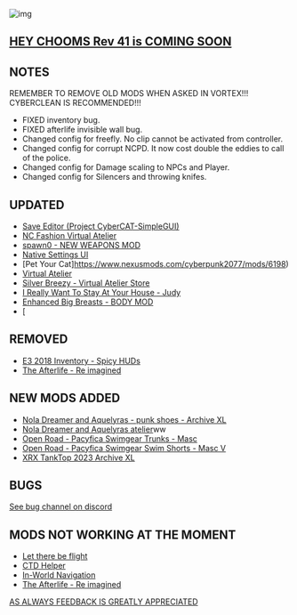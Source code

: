 ![img](https://s11.gifyu.com/images/Cuty-od-Dreams-Logo-YellowUP.png)

[HEY CHOOMS Rev 41 is COMING SOON](https://)
-

NOTES
-

REMEMBER TO REMOVE OLD MODS WHEN ASKED IN VORTEX!!! 
CYBERCLEAN IS RECOMMENDED!!!
- FIXED inventory bug.
- FIXED afterlife invisible wall bug.
- Changed config for freefly. No clip cannot be activated from controller.
- Changed config for corrupt NCPD. It now cost double the eddies to call of the police.
- Changed config for Damage scaling to NPCs and Player.
- Changed config for Silencers and throwing knifes.

UPDATED
-

- [Save Editor (Project CyberCAT-SimpleGUI)](https://www.nexusmods.com/cyberpunk2077/mods/718)
- [NC Fashion Virtual Atelier](https://www.nexusmods.com/cyberpunk2077/mods/4805)
- [spawn0 - NEW WEAPONS MOD](https://www.nexusmods.com/cyberpunk2077/mods/3791)
- [Native Settings UI](https://www.nexusmods.com/cyberpunk2077/mods/3518?tab=description)
- [Pet Your Cat]https://www.nexusmods.com/cyberpunk2077/mods/6198)
- [Virtual Atelier](https://www.nexusmods.com/cyberpunk2077/mods/2987?tab=description)
- [Silver Breezy - Virtual Atelier Store](https://www.nexusmods.com/cyberpunk2077/mods/7773)
- [I Really Want To Stay At Your House - Judy](https://www.nexusmods.com/cyberpunk2077/mods/8753)
- [Enhanced Big Breasts - BODY MOD](https://www.nexusmods.com/cyberpunk2077/mods/4654)
- [

REMOVED
-

- [E3 2018 Inventory - Spicy HUDs](https://www.nexusmods.com/cyberpunk2077/mods/6901)
- [The Afterlife - Re imagined](https://www.nexusmods.com/cyberpunk2077/mods/7688?tab=description)

NEW MODS ADDED 
-

- [Nola Dreamer and Aquelyras - punk shoes - Archive XL](https://www.nexusmods.com/cyberpunk2077/mods/8702?tab=description)
- [Nola Dreamer and Aquelyras atelier](https://www.nexusmods.com/cyberpunk2077/mods/8704?tab=description)ww
- [Open Road - Pacyfica Swimgear Trunks - Masc](https://www.nexusmods.com/cyberpunk2077/mods/8742?tab=description)
- [Open Road - Pacyfica Swimgear Swim Shorts - Masc V](https://www.nexusmods.com/cyberpunk2077/mods/8741?tab=description)
- [XRX TankTop 2023 Archive XL](https://www.nexusmods.com/cyberpunk2077/mods/8738?tab=description)

BUGS
-

 [See bug channel on discord](https://discord.gg/xZNztPjA2u)
 

MODS NOT WORKING AT THE MOMENT 
-

- [Let there be flight](https://)
- [CTD Helper](https://)
- [In-World Navigation](https://)
- [The Afterlife - Re imagined](https://)

[AS ALWAYS FEEDBACK IS GREATLY APPRECIATED](https://)
